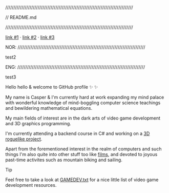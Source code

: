 ///////////////////////////////////////////////////////////////////////////////

// README.md

///////////////////////////////////////////////////////////////////////////////

[link #1](link.com) &middot; [link #2](link.com) &middot; [link #3](link.com)


  NOR:
///////////////////////////////////////////////////////////////////////////////

test2


  ENG:
///////////////////////////////////////////////////////////////////////////////

test3

Hello hello & welcome to GitHub profile ✨ ✨

My name is Casper & I'm currently hard at work expanding my mind palace with wonderful knowledge of mind-boggling computer science teachings and bewildering mathematical equations. 

My main fields of interest are in the dark arts of video game development and 3D graphics programming.

I'm currently attending a backend course in C# and working on a [3D roguelike project](https://github.com/LASER-WOLF/Roguelike).

Apart from the forementioned interest in the realm of computers and such things I'm also quite into other stuff too like [films](https://letterboxd.com/LASER_WOLF/), and devoted to joyous past-time activites such as mountain biking and sailing.

> [!TIP]
> Feel free to take a look at [GAMEDEV.txt](GAMEDEV.txt) for a nice little list of video game development resources.
